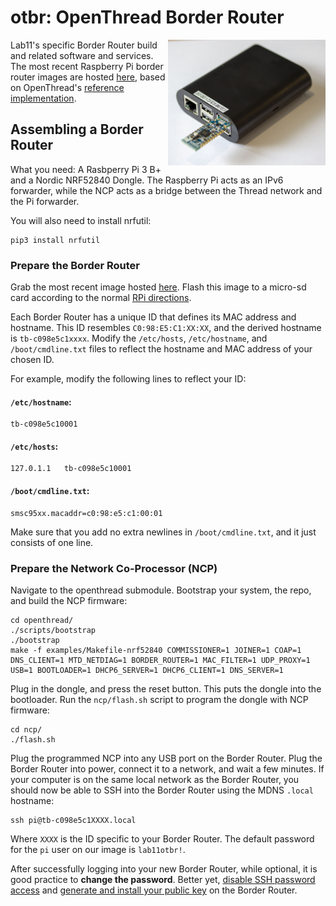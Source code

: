 otbr: OpenThread Border Router
==============================

<img src="media/border_router_iso.jpg" alt="BorderRouter"  align="right" width="50%">

Lab11's specific Border Router build and related software and services. The
most recent Raspberry Pi border router images are hosted
[here](https://drive.google.com/drive/folders/1PPWXb8jNRH-0Om33MEdCzh-wI4fYrNA-?usp=sharing),
based on OpenThread's [reference
implementation](https://github.com/openthread/openthread).

## Assembling a Border Router

What you need: A Rasbperry Pi 3 B+ and a Nordic NRF52840 Dongle. The Raspberry
Pi acts as an IPv6 forwarder, while the NCP acts as a bridge between the Thread
network and the Pi forwarder.

You will also need to install nrfutil:
```
pip3 install nrfutil
```

### Prepare the Border Router
Grab the most recent image hosted
[here](https://drive.google.com/drive/folders/1PPWXb8jNRH-0Om33MEdCzh-wI4fYrNA-?usp=sharing).
Flash this image to a micro-sd card according to the normal [RPi
directions](https://www.raspberrypi.org/documentation/installation/installing-images/).

Each Border Router has a unique ID that defines its MAC address and hostname.
This ID resembles `C0:98:E5:C1:XX:XX`, and the derived hostname is
`tb-c098e5c1xxxx`.  Modify the `/etc/hosts`, `/etc/hostname`, and
`/boot/cmdline.txt` files to reflect the hostname and MAC address of your
chosen ID.

For example, modify the following lines to reflect your ID:
#### `/etc/hostname`:
```
tb-c098e5c10001
```
#### `/etc/hosts`:
```
127.0.1.1	tb-c098e5c10001
```
#### `/boot/cmdline.txt`:
```
smsc95xx.macaddr=c0:98:e5:c1:00:01
```
Make sure that you add no extra newlines in `/boot/cmdline.txt`, and it just consists of one line.

### Prepare the Network Co-Processor (NCP)
Navigate to the openthread submodule. Bootstrap your system, the repo, and build the NCP firmware:
```
cd openthread/
./scripts/bootstrap
./bootstrap
make -f examples/Makefile-nrf52840 COMMISSIONER=1 JOINER=1 COAP=1 DNS_CLIENT=1 MTD_NETDIAG=1 BORDER_ROUTER=1 MAC_FILTER=1 UDP_PROXY=1 USB=1 BOOTLOADER=1 DHCP6_SERVER=1 DHCP6_CLIENT=1 DNS_SERVER=1
```

Plug in the dongle, and press the reset button. This puts the dongle into the
bootloader.
Run the `ncp/flash.sh` script to program the dongle with NCP firmware:
```
cd ncp/
./flash.sh
```

Plug the programmed NCP into any USB port on the Border Router. Plug the Border
Router into power, connect it to a network, and wait a few minutes. If your
computer is on the same local network as the Border Router, you should now be
able to SSH into the Border Router using the MDNS `.local` hostname:
```
ssh pi@tb-c098e5c1XXXX.local
```
Where `XXXX` is the ID specific to your Border Router.
The default password for the `pi` user on our image is `lab11otbr!`.

After successfully logging into your new Border Router, while optional, it is
good practice to **change the password**. Better yet, [disable SSH password
access](https://stackoverflow.com/questions/20898384/ssh-disable-password-authentication)
and [generate and install your public key](https://serverfault.com/questions/2429/how-do-you-setup-ssh-to-authenticate-using-keys-instead-of-a-username-password)
on the Border Router.
